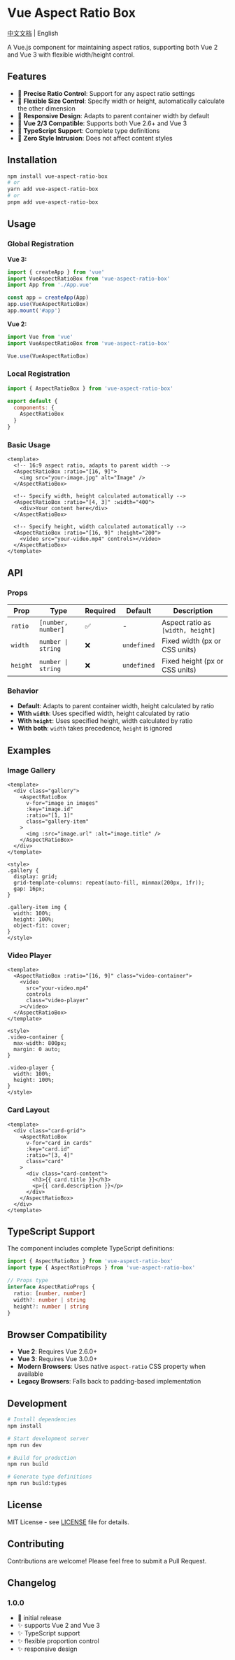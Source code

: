 # Vue Aspect Ratio Box

[中文文档](./README_zh.md) | English

A Vue.js component for maintaining aspect ratios, supporting both Vue 2 and Vue 3 with flexible width/height control.

## Features

- 🎯 **Precise Ratio Control**: Support for any aspect ratio settings
- 🔧 **Flexible Size Control**: Specify width or height, automatically calculate the other dimension
- 📱 **Responsive Design**: Adapts to parent container width by default
- 🚀 **Vue 2/3 Compatible**: Supports both Vue 2.6+ and Vue 3
- 📝 **TypeScript Support**: Complete type definitions
- 🎨 **Zero Style Intrusion**: Does not affect content styles

## Installation

```bash
npm install vue-aspect-ratio-box
# or
yarn add vue-aspect-ratio-box
# or
pnpm add vue-aspect-ratio-box
```

## Usage

### Global Registration

**Vue 3:**

```javascript
import { createApp } from 'vue'
import VueAspectRatioBox from 'vue-aspect-ratio-box'
import App from './App.vue'

const app = createApp(App)
app.use(VueAspectRatioBox)
app.mount('#app')
```

**Vue 2:**

```javascript
import Vue from 'vue'
import VueAspectRatioBox from 'vue-aspect-ratio-box'

Vue.use(VueAspectRatioBox)
```

### Local Registration

```javascript
import { AspectRatioBox } from 'vue-aspect-ratio-box'

export default {
  components: {
    AspectRatioBox
  }
}
```

### Basic Usage

```vue
<template>
  <!-- 16:9 aspect ratio, adapts to parent width -->
  <AspectRatioBox :ratio="[16, 9]">
    <img src="your-image.jpg" alt="Image" />
  </AspectRatioBox>

  <!-- Specify width, height calculated automatically -->
  <AspectRatioBox :ratio="[4, 3]" :width="400">
    <div>Your content here</div>
  </AspectRatioBox>

  <!-- Specify height, width calculated automatically -->
  <AspectRatioBox :ratio="[16, 9]" :height="200">
    <video src="your-video.mp4" controls></video>
  </AspectRatioBox>
</template>
```

## API

### Props

| Prop | Type | Required | Default | Description |
|------|------|----------|---------|-------------|
| `ratio` | `[number, number]` | ✅ | - | Aspect ratio as `[width, height]` |
| `width` | `number \| string` | ❌ | `undefined` | Fixed width (px or CSS units) |
| `height` | `number \| string` | ❌ | `undefined` | Fixed height (px or CSS units) |

### Behavior

- **Default**: Adapts to parent container width, height calculated by ratio
- **With `width`**: Uses specified width, height calculated by ratio
- **With `height`**: Uses specified height, width calculated by ratio
- **With both**: `width` takes precedence, `height` is ignored

## Examples

### Image Gallery

```vue
<template>
  <div class="gallery">
    <AspectRatioBox 
      v-for="image in images" 
      :key="image.id"
      :ratio="[1, 1]" 
      class="gallery-item"
    >
      <img :src="image.url" :alt="image.title" />
    </AspectRatioBox>
  </div>
</template>

<style>
.gallery {
  display: grid;
  grid-template-columns: repeat(auto-fill, minmax(200px, 1fr));
  gap: 16px;
}

.gallery-item img {
  width: 100%;
  height: 100%;
  object-fit: cover;
}
</style>
```

### Video Player

```vue
<template>
  <AspectRatioBox :ratio="[16, 9]" class="video-container">
    <video 
      src="your-video.mp4" 
      controls 
      class="video-player"
    ></video>
  </AspectRatioBox>
</template>

<style>
.video-container {
  max-width: 800px;
  margin: 0 auto;
}

.video-player {
  width: 100%;
  height: 100%;
}
</style>
```

### Card Layout

```vue
<template>
  <div class="card-grid">
    <AspectRatioBox 
      v-for="card in cards" 
      :key="card.id"
      :ratio="[3, 4]" 
      class="card"
    >
      <div class="card-content">
        <h3>{{ card.title }}</h3>
        <p>{{ card.description }}</p>
      </div>
    </AspectRatioBox>
  </div>
</template>
```

## TypeScript Support

The component includes complete TypeScript definitions:

```typescript
import { AspectRatioBox } from 'vue-aspect-ratio-box'
import type { AspectRatioProps } from 'vue-aspect-ratio-box'

// Props type
interface AspectRatioProps {
  ratio: [number, number]
  width?: number | string
  height?: number | string
}
```

## Browser Compatibility

- **Vue 2**: Requires Vue 2.6.0+
- **Vue 3**: Requires Vue 3.0.0+
- **Modern Browsers**: Uses native `aspect-ratio` CSS property when available
- **Legacy Browsers**: Falls back to padding-based implementation

## Development

```bash
# Install dependencies
npm install

# Start development server
npm run dev

# Build for production
npm run build

# Generate type definitions
npm run build:types
```

## License

MIT License - see [LICENSE](LICENSE) file for details.

## Contributing

Contributions are welcome! Please feel free to submit a Pull Request.

## Changelog

### 1.0.0

- 🎉 initial release
- ✨ supports Vue 2 and Vue 3
- ✨ TypeScript support
- ✨ flexible proportion control
- ✨ responsive design
